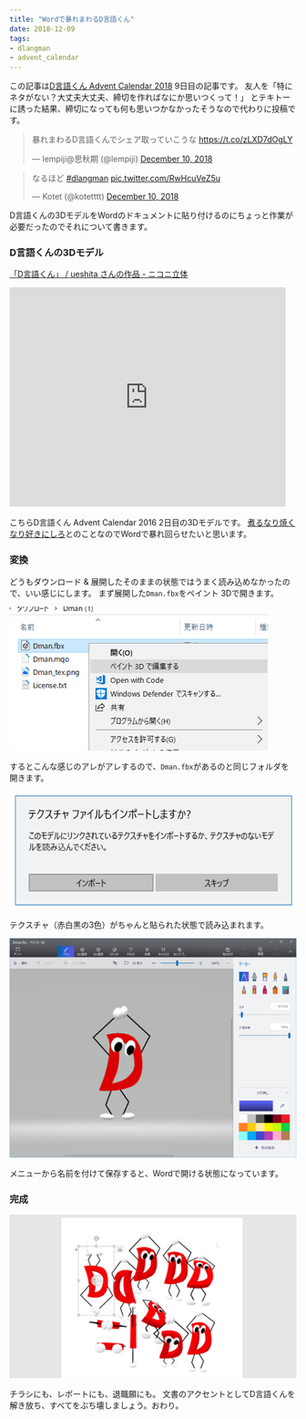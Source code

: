 ```yaml
---
title: "Wordで暴れまわるD言語くん"
date: 2018-12-09
tags:
- dlangman
- advent_calendar
---
```


この記事は[D言語くん Advent Calendar 2018](https://qiita.com/advent-calendar/2018/d-man)
9日目の記事です。
友人を「特にネタがない？大丈夫大丈夫、締切を作ればなにか思いつくって！」
とテキトーに誘った結果、締切になっても何も思いつかなかったそうなので代わりに投稿です。

<blockquote class="twitter-tweet" data-lang="en"><p lang="ja" dir="ltr">暴れまわるD言語くんでシェア取っていこうな <a href="https://t.co/zLXD7dOgLY">https://t.co/zLXD7dOgLY</a></p>&mdash; lempiji@思秋期 (@lempiji) <a href="https://twitter.com/lempiji/status/1072014058889469952?ref_src=twsrc%5Etfw">December 10, 2018</a></blockquote>

<blockquote class="twitter-tweet" data-lang="en"><p lang="ja" dir="ltr">なるほど <a href="https://twitter.com/hashtag/dlangman?src=hash&amp;ref_src=twsrc%5Etfw">#dlangman</a> <a href="https://t.co/RwHcuVeZ5u">pic.twitter.com/RwHcuVeZ5u</a></p>&mdash; Kotet (@kotetttt) <a href="https://twitter.com/kotetttt/status/1072017983701053441?ref_src=twsrc%5Etfw">December 10, 2018</a></blockquote>
<script async src="https://platform.twitter.com/widgets.js" charset="utf-8"></script>

D言語くんの3DモデルをWordのドキュメントに貼り付けるのにちょっと作業が必要だったのでそれについて書きます。

### D言語くんの3Dモデル

[「D言語くん」 / ueshita さんの作品 - ニコニ立体](https://3d.nicovideo.jp/works/td28301)

<iframe src="https://3d.nicovideo.jp/externals/embedded?id=td28301" style="width: 485px; height: 385px;" frameborder="0" scrolling="no" allowfullscreen="allowfullscreen"><a href="http://3d.nicovideo.jp/works/td28301">D言語くん</a></iframe>

こちらD言語くん Advent Calendar 2016 2日目の3Dモデルです。
[煮るなり焼くなり好きにしろ](http://www.kmonos.net/nysl/)とのことなのでWordで暴れ回らせたいと思います。

### 変換

どうもダウンロード & 展開したそのままの状態ではうまく読み込めなかったので、いい感じにします。
まず展開した`Dman.fbx`をペイント 3Dで開きます。

![](/img/blog/2018/12/edit-with-paint3d.png)

するとこんな感じのアレがアレするので、`Dman.fbx`があるのと同じフォルダを開きます。

![](/img/blog/2018/12/texture-import.png)

テクスチャ（赤白黒の3色）がちゃんと貼られた状態で読み込まれます。

![](/img/blog/2018/12/dman-in-paint3d.png)

メニューから名前を付けて保存すると、Wordで開ける状態になっています。

### 完成

![](/img/blog/2018/12/a-lot-of-dman.png)

チラシにも、レポートにも、退職願にも。
文書のアクセントとしてD言語くんを解き放ち、すべてをぶち壊しましょう。おわり。